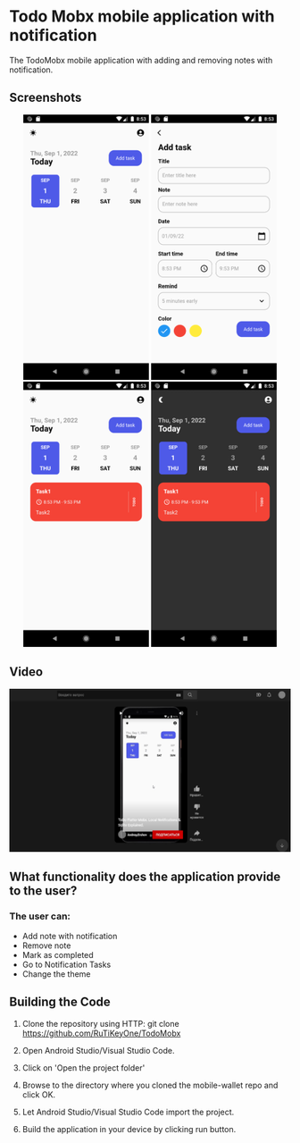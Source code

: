 # Todo Mobx mobile application with notification

The TodoMobx mobile application with adding and removing notes with notification.

## Screenshots

<p align="center">
<img src="https://github.com/RuTiKeyOne/TodoMobx/blob/master/doc/screenshots/1.png" width="225"/>
<img src="https://github.com/RuTiKeyOne/TodoMobx/blob/master/doc/screenshots/2.png" width="225"/>
<img src="https://github.com/RuTiKeyOne/TodoMobx/blob/master/doc/screenshots/3.png" width="225"/>
<img src="https://github.com/RuTiKeyOne/TodoMobx/blob/master/doc/screenshots/4.png" width="225"/>
</p>

## Video
[![Watch the video](https://github.com/RuTiKeyOne/TodoMobx/blob/master/doc/screenshots/video_screenshot.jpg)](https://www.youtube.com/shorts/0Gg_hQvb3KE)

## What functionality does the application provide to the user?

### The user can:
* Add note with notification
* Remove note 
* Mark as completed
* Go to Notification Tasks
* Change the theme

## Building the Code

1. Clone the repository using HTTP: git clone https://github.com/RuTiKeyOne/TodoMobx
2. Open Android Studio/Visual Studio Code.

3. Click on 'Open the project folder'

4. Browse to the directory where you cloned the mobile-wallet repo and click OK.

5. Let Android Studio/Visual Studio Code import the project.

6. Build the application in your device by clicking run button.


